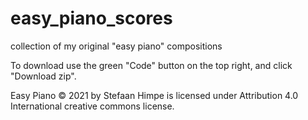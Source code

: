 # easy_piano_scores
collection of my original "easy piano" compositions

To download use the green "Code" button on the top right, and click "Download zip".

Easy Piano © 2021 by Stefaan Himpe is licensed under Attribution 4.0 International creative commons license.
